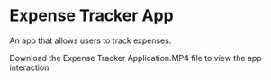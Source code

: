 # Expense Tracker App
An app that allows users to track expenses.

Download the Expense Tracker Application.MP4 file to view the app interaction.
